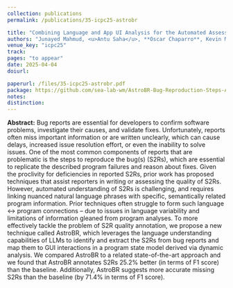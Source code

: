 ```yaml
---
collection: publications
permalink: /publications/35-icpc25-astrobr

title: "Combining Language and App UI Analysis for the Automated Assessment of Bug Reproduction Steps"
authors: "Junayed Mahmud, <u>Antu Saha</u>, **Oscar Chaparro**, Kevin Moran, and Andrian Marcus"
venue_key: "icpc25"
track: 
pages: "to appear"
date: 2025-04-04
doiurl: 

paperurl: /files/35-icpc25-astrobr.pdf
package: https://github.com/sea-lab-wm/AstroBR-Bug-Reproduction-Steps-Assessment
notes: 
distinction: 
---
```


**Abstract:** Bug reports are essential for developers to confirm software problems, investigate their causes, and validate fixes. Unfortunately, reports often miss important information or are written unclearly, which can cause delays, increased issue resolution effort, or even the inability to solve issues. One of the most common components of reports that are problematic is the steps to reproduce the bug(s) (S2Rs), which are essential to replicate the described program failures and reason about fixes. Given the proclivity for deficiencies in reported S2Rs, prior work has proposed techniques that assist reporters in writing or assessing the quality of S2Rs. However, automated understanding of S2Rs is challenging, and requires linking nuanced natural language phrases with specific, semantically related program information. Prior techniques often struggle to form such language <-> program connections – due to issues in language variability and limitations of information gleaned from program analyses.
To more effectively tackle the problem of S2R quality annotation, we propose a new technique called AstroBR, which leverages the language understanding capabilities of LLMs to identify and extract the S2Rs from bug reports and map them to GUI interactions in a program state model derived via dynamic analysis. We compared AstroBR to a related state-of-the-art approach and we found that AstroBR annotates S2Rs 25.2% better (in terms of F1 score) than the baseline. Additionally, AstroBR suggests more accurate missing S2Rs than the baseline (by 71.4% in terms of F1 score).
